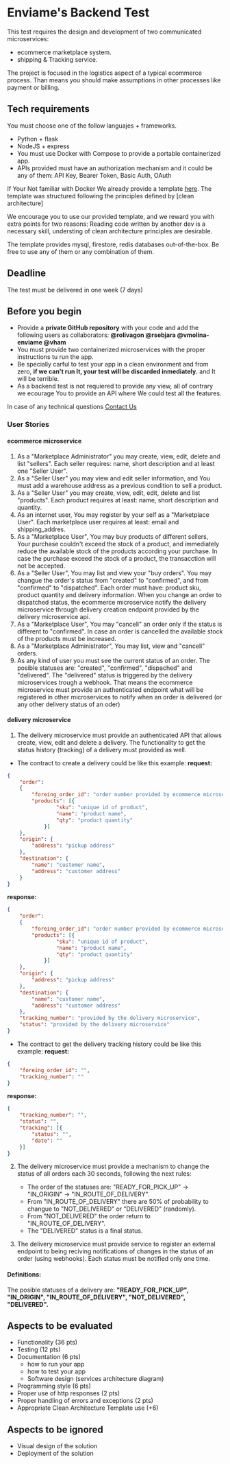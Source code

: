 # Enviame's Backend Test

This test requires the design and development of two communicated microservices: 
* ecommerce marketplace system.
* shipping & Tracking service.

The project is focused in the logistics aspect of a typical ecommerce process. Than means you should make assumptions in other processes like payment or billing.

## Tech requirements
You must choose one of the follow languajes + frameworks.
- Python + flask
- NodeJS + express
- You must use Docker with Compose to provide a portable containerized app.
- APIs provided must have an authorization mechanism and it could be any of them: API Key, Bearer Token, Basic Auth, OAuth

If Your Not familiar with Docker We already provide a template [here](https://github.com/enviame/backend-test-2.0/tree/main/docker-python). The template was structured following the principles defined by [clean architecture]

We encourage you to use our provided template, and we reward you with extra points for two reasons: Reading code written by another dev is a necessary skill, understing of clean architecture principles are desirable.

The template provides mysql, firestore, redis databases out-of-the-box. Be free to use any of them or any combination of them.

## Deadline
The test must be delivered in one week (7 days)

## Before you begin

- Provide a **private GitHub repository** with your code and add the following users as collaborators: **@rolivagon @rsebjara @vmolina-enviame @vham**
- You must provide two containerized microservices with the proper instructions tu run the app.
- Be specially carful to test your app in a clean environment and from zero, **if we can't run It, your test will be discarded inmediately.** and It will be terrible.
- As a backend test is not requiered to provide any view, all of contrary we ecourage You to provide an API where We could test all the features.

In case of any technical questions [Contact Us](mailto:tech-test@enviame.io)

### User Stories

#### ecommerce microservice
1. As a "Marketplace Administrator" you may create, view, edit, delete and list "sellers". Each seller requires: name, short description and at least one "Seller User".
2. As a "Seller User" you may view and edit seller information, and You must add a warehouse address as a previous condition to sell a product.
3. As a "Seller User" you may create, view, edit, edit, delete and list "products". Each product requires at least: name, short description and quantity.
4. As an internet user, You may register by your self as a "Marketplace User". Each marketplace user requires at least: email and shipping_addres.
5. As a "Marketplace User", You may buy products of different sellers, Your purchase couldn't exceed the stock of a product, and immediately reduce the available stock of the products according your purchase. In case the purchase exceed the stock of a product, the transacction will not be accepted.
6. As a "Seller User", You may list and view your "buy orders". You may changue the order's status from "created" to "confirmed", and from "confirmed" to "dispatched". Each order must have: product sku, product quantity and delivery information. When you change an order to dispatched status, the ecommerce microservice notify the delivery microservice through delivery creation endpoint provided by the delivery microservice api.
7. As a "Marketplace User", You may "cancell" an order only if the status is different to "confirmed". In case an order is cancelled the available stock of the products must be increased.
8. As a "Marketplace Administrator", You may list, view and "cancell" orders.
9. As any kind of user you must see the current status of an order. The posible statuses are: "created", "confirmed", "dispached" and "delivered". The "delivered" status is triggered by the delivery microservices trough a webhook. That means the ecommerce microservice must provide an authenticated endpoint what will be registered in other microservices to notify when an order is delivered (or any other delivery status of an oder)


#### delivery microservice

1. The delivery microservice must provide an authenticated API that allows create, view, edit and delete a delivery. The functionality to get the status history (tracking) of a delivery must provided as well.

- The contract to create a delivery could be like this example:
**request:**
```json
{
    "order":
    {
        "foreing_order_id": "order number provided by ecommerce microservice",
        "products": [{
                "sku": "unique id of product",
                "name": "product name",
                "qty": "product quantity"
            }]
    },
    "origin": {
        "address": "pickup address"
    },
    "destination": {
        "name": "customer name",
        "address": "customer address"
    }
}
```

**response:**
```json
{
    "order":
    {
        "foreing_order_id": "order number provided by ecommerce microservice",
        "products": [{
                "sku": "unique id of product",
                "name": "product name",
                "qty": "product quantity"
            }]
    },
    "origin": {
        "address": "pickup address"
    },
    "destination": {
        "name": "customer name",
        "address": "customer address"
    },
    "tracking_number": "provided by the delivery microservice",
    "status": "provided by the delivery microservice"
}
```

- The contract to get the delivery tracking history could be like this example:
**request:**
```json
{
    "foreing_order_id": "",
    "tracking_number": ""
}
```

**response:**
```json
{
    "tracking_number": "",
    "status": "",
    "tracking": [{
        "status": "",
        "date": ""
    }]
}
```

2. The delivery microservice must provide a mechanism to change the status of all orders each 30 seconds, following the next rules:
    - The order of the statuses are: "READY_FOR_PICK_UP" -> "IN_ORIGIN" -> "IN_ROUTE_OF_DELIVERY".
    - From "IN_ROUTE_OF_DELIVERY" there are 50% of probability to changue to "NOT_DELIVERED" or "DELIVERED" (randomly).
    - From "NOT_DELIVERED" the order return to "IN_ROUTE_OF_DELIVERY". 
    - The "DELIVERED" status is a final status.

3. The delivery microservice must provide service to register an external endpoint to being reciving notifications of changes in the status of an order (using webhooks). Each status must be notified only one time. 

#### Definitions:
The posible statuses of a delivery are: **"READY_FOR_PICK_UP", "IN_ORIGIN", "IN_ROUTE_OF_DELIVERY", "NOT_DELIVERED", "DELIVERED".**

## Aspects to be evaluated

- Functionality (36 pts)
- Testing (12 pts)
- Documentation (6 pts)
    - how to run your app
    - how to test your app
    - Software design (services architecture diagram)
- Programming style (6 pts)
- Proper use of http responses (2 pts)
- Proper handling of errors and exceptions (2 pts)
- Appropriate Clean Architecture Template use (+6)

## Aspects to be ignored

- Visual design of the solution
- Deployment of the solution
